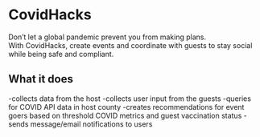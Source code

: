 # CovidHacks
Don’t let a global pandemic prevent you from making plans.     
With CovidHacks, create events and coordinate with guests to stay social while being safe and compliant.


## What it does

-collects data from the host
-collects user input from the guests
-queries for COVID API data in host county
-creates recommendations for event goers based on threshold COVID metrics and guest vaccination status
-sends message/email notifications to users

